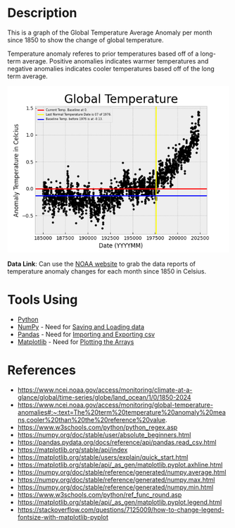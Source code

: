 # Description
This is a graph of the Global Temperature Average Anomaly per month since 1850 to show the change of global temperature.

Temperature anomaly referes to prior temperatures based off of a long-term average.  Positive anomalies indicates warmer temperatures and negative anomalies indicates cooler temperatures based off of the long term average.

<img src="global_temperature.png">

**Data Link**: Can use the [NOAA website](https://www.ncei.noaa.gov/access/monitoring/climate-at-a-glance/global/time-series/globe/land_ocean/1/0/1850-2024) to grab the data reports of temperature anomaly changes for each month since 1850 in Celsius.

# Tools Using
* [Python](https://www.python.org/)
* [NumPy](https://numpy.org/) - Need for [Saving and Loading data](https://numpy.org/doc/stable/user/absolute_beginners.html#how-to-save-and-load-numpy-objects)
* [Pandas](https://pandas.pydata.org/) - Need for [Importing and Exporting csv](https://numpy.org/doc/stable/user/absolute_beginners.html#importing-and-exporting-a-csv)
* [Matplotlib](https://matplotlib.org/) - Need for [Plotting the Arrays](https://numpy.org/doc/stable/user/absolute_beginners.html#plotting-arrays-with-matplotlib)

# References
* https://www.ncei.noaa.gov/access/monitoring/climate-at-a-glance/global/time-series/globe/land_ocean/1/0/1850-2024
* https://www.ncei.noaa.gov/access/monitoring/global-temperature-anomalies#:~:text=The%20term%20temperature%20anomaly%20means,cooler%20than%20the%20reference%20value.
* https://www.w3schools.com/python/python_regex.asp
* https://numpy.org/doc/stable/user/absolute_beginners.html
* https://pandas.pydata.org/docs/reference/api/pandas.read_csv.html
* https://matplotlib.org/stable/api/index
* https://matplotlib.org/stable/users/explain/quick_start.html
* https://matplotlib.org/stable/api/_as_gen/matplotlib.pyplot.axhline.html
* https://numpy.org/doc/stable/reference/generated/numpy.average.html
* https://numpy.org/doc/stable/reference/generated/numpy.max.html
* https://numpy.org/doc/stable/reference/generated/numpy.min.html
* https://www.w3schools.com/python/ref_func_round.asp
* https://matplotlib.org/stable/api/_as_gen/matplotlib.pyplot.legend.html
* https://stackoverflow.com/questions/7125009/how-to-change-legend-fontsize-with-matplotlib-pyplot
